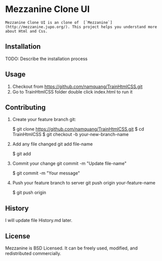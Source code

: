 # Mezzanine Clone UI

	Mezzanine Clone UI is an clone of  [`Mezzanine`](http://mezzanine.jupo.org/). This project helps you understand more about Html and Css.

## Installation

TODO: Describe the installation process

## Usage

1. Checkout from https://github.com/namquang/TrainHtmlCSS.git
2. Go to TrainHtmlCSS folder double click index.html to run it

## Contributing

1. Create your feature branch git:
  
	$ git clone https://github.com/namquang/TrainHtmlCSS.git
    $ cd TrainHtmlCSS
    $ git checkout -b your-new-branch-name
	
2. Add any file changed git add file-name
  
	$ git add <file-name>
	
3. Commit your change git commit -m "Update file-name"
  
	$ git commit -m "Your message"
	
4. Push your feature branch to server git push origin your-feature-name
  
	$ git push origin <branch>


## History

I will update file History.md later.


## License

Mezzanine is BSD Licensed. It can be freely used, modified, and redistributed commercially. 